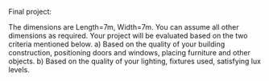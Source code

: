 Final project:

The dimensions are Length=7m, Width=7m. You can assume all other dimensions as required.
Your project will be evaluated based on the two criteria mentioned below.
a) Based on the quality of your building construction, positioning doors and windows, placing furniture and other objects.
b) Based on the quality of your lighting, fixtures used, satisfying lux levels.
